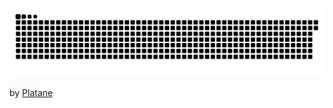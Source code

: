 ![Contrib snake](https://raw.githubusercontent.com/rvailleux/rvailleux/output/github-snake.svg)

by [Platane](https://github.com/Platane/snk)
